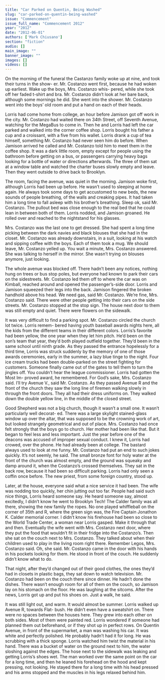 ```yaml
---
title: "Car Parked on Quentin, Being Washed"
slug: "car-parked-on-quentin-being-washed"
issue: "Commencement"
issue_full_name: "Commencement 2012"
year: "2012"
date: "2012-06-01"
authors: ['Mark Chiusano']
section: "fiction"
audio: []
main_image: ""
banner_image: ""
images: []
videos: []
---
```

On the morning of the funeral the Castanzo family woke up at nine, and took their turns in the show- er. Mr. Costanzo went first, because he had woken up earliest. Wake up the boys, Mrs. Costanzo whis- pered, while she took off her faded t-shirt and bra. Mr. Costanzo didn’t look at her bare back, although some mornings he did. She went into the shower. Mr. Costanzo went into the boys’ old room and put a hand on each of their heads.

Lorris had come home from college, an hour before Jamison got off work in the city. Mr. Costanzo had waited there on 34th Street, off Seventh Avenue, watching for the MegaBus to come in. Then he and Lorris had left the car parked and walked into the corner coffee shop. Lorris bought his father a cup and a croissant, with a five from his wallet. Lorris drank a cup of tea himself, something Mr. Costanzo had never seen him do before. When Jamison arrived he called and Mr. Costanzo told him to meet them in the coffee shop. It was a dark little room, empty except for people using the bathroom before getting on a bus, or passengers carrying heavy bags looking for a bottle of water or directions afterwards. The three of them sat at a window table and watched the charter buses slowly empty and leave. Then they went outside to drive back to Brooklyn.

The room, facing the avenue, was quiet in the morning. Jamison woke first, although Lorris had been up before. He wasn’t used to sleeping at home again. He always took some days to get accustomed to new beds, the new sounds of people breathing, of the walls and creaking pipes. It had taken him a long time to fall asleep with his brother’s breathing. Sleep ok, said Mr. Costanzo. The pullout bed was close enough to the real bed that he could lean in between both of them. Lorris nodded, and Jamison groaned. He rolled over and reached to the nightstand for his glasses.

Mrs. Costanzo was the last one to get dressed. She had spent a long time picking between the dark navies and black blouses that she had in the closet. Mr. Costanzo was already downstairs, in a suit, looking at his watch and sipping coffee with the boys. Each of them took a mug. We should leave, Mr. Costanzo yelled up. You wait a minute, Mrs. Costanzo answered. She was talking to herself in the mirror. She wasn’t trying on blouses anymore, just looking.

The whole avenue was blocked off. There hadn’t been any notices, nothing hung on trees or bus stop poles, but everyone had known to park their cars on the sidestreets. Mr. Costanzo led them off to where the car was on Kimball, reached around and opened the passenger’s-side door. Lorris and Jamison squeezed their legs into the back. Jamison fingered the broken handhold above his head. We need gas, said Mr. Costanzo. We’re fine, Mrs. Costanzo said. There were other people getting into their cars on the side streets. Mr. Costanzo stopped at the stop sign. The house next door to them was still empty and quiet. There were flowers on the sidewalk.

It was very difficult to find a parking spot. Mr. Costanzo circled the church lot twice. Lorris remem- bered having youth baseball awards nights here, all the kids from the different teams in their different colors. Lorris’s favorite had been yellow, the one year when they let him pitch. He’d been on the son’s team that year, they’d both played outfield together. They’d been in the same school until ninth grade. As they passed the entrance hopelessly for a third time, Lorris was struck suddenly by the memory of one of those awards ceremonies, early in the summer, a lazy blue tinge to the night. Four ice cream trucks had been double-parked on the street fighting for customers. Someone finally came out of the gates to tell them to turn the jingles off. You couldn’t hear the league commissioner. Lorris had gotten the Most Im- proved award, he remembered. For God’s sake, Mrs. Costanzo said. I’ll try Avenue V., said Mr. Costanzo. As they passed Avenue R and the front of the church they saw the long line of firemen walking slowly in through the front doors. They all had their dress uniforms on. They walked down the double yellow line, in the middle of the closed street.

Good Shepherd was not a big church, though it wasn’t a small one. It wasn’t particularly well decorat- ed. There was a large skylight stained-glass window up over the altar, that was supposed to be the crowning work of art, but looked strangely geometrical and out of place. Mrs. Costanzo had once felt strongly that the boys go to church. Her mother had been like that. But it began to feel less and less important. Just the year before one of the deacons was accused of improper sexual conduct. I knew it, Lorris had crowed, over the phone. He had already been at college. The bastard always used to look at me funny. Mr. Costanzo had put an end to such jokes quickly. It’s not seemly, he said. The small bronze font for holy water at the front of the church was almost empty, and the ground was squeaky and damp around it, when the Costanzo’s crossed themselves. They sat in the back row, because it had been so difficult parking. Lorris had only seen a coffin once before. The new priest, from some foreign country, stood up.

Later, at the house, everyone said what a nice service it had been. The wife was nodding too quickly, her chin jutting out too far. People had said such nice things, Lorris heard someone say. He heard someone say, almost excitedly, I didn’t know he went to Brooklyn Tech! The Calder family was all there, showing the new family the ropes. No one played whiffleball on the corner of 35th and R, where the green sign was, the Fire Captain Jonathon K. Calder memorial corner. I didn’t know his firehouse had been so close to the World Trade Center, a woman near Lorris gasped. Make it through that and then. Eventually the wife went with Mrs. Costanzo next door, where they put the food that wouldn’t fit in their fridge into the Costanzo’s. Then she sat on the couch next to Mrs. Costanzo. They talked about when their children used to play in the living room right there. Remember Legos, Mrs. Costanzo said. Oh, she said. Mr. Costanzo came in the door with his hands in his pockets looking for them. He stood in front of the couch. He suddenly didn’t know what to do.

That night, after they’d changed out of their good clothes, the ones they’d had in closets in plastic bags, they sat down to watch television. Mr. Costanzo had been on the couch there since dinner. He hadn’t done the dishes. There wasn’t enough room for all of them on the couch, so Jamison lay on his stomach on the floor. He was laughing at the sitcoms. After the news, Lorris got up and put his shoes on. Just a walk, he said.

It was still light out, and warm. It would almost be summer. Lorris walked up Avenue R, towards Flat- bush. He didn’t even have a sweatshirt on. There were no spaces between the houses here. They grew into each other on both sides. Most of them were painted red. Lorris wondered if someone had planned them out beforehand, or if they shot up in perfect rows. On Quentin Avenue, in front of the supermarket, a man was washing his car. It was white and perfectly polished. He probably hadn’t had it for long. He was scrubbing with a thick sponge. Lorris watched him twist the material in his hand. There was a bucket of water on the ground next to him, the water sloshing against the edges. The hose next to the sidewalk was leaking and getting Lorris’s shoes wet. The man worked over the same point on the car for a long time, and then he leaned his forehead on the hood and kept pressing, not looking. He stayed there for a long time with his head pressed and his arms stopped and the muscles in his legs relaxed behind him.

